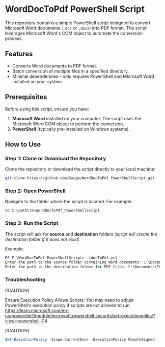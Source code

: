 # WordDocToPdf PowerShell Script

This repository contains a simple PowerShell script designed to convert Microsoft Word documents (`.doc` or `.docx`) into PDF format. The script leverages Microsoft Word's COM object to automate the conversion process.

## Features

- Converts Word documents to PDF format.
- Batch conversion of multiple files in a specified directory.
- Minimal dependencies – only requires PowerShell and Microsoft Word installed on your system.

## Prerequisites

Before using this script, ensure you have:

1. **Microsoft Word** installed on your computer. The script uses the Microsoft Word COM object to perform the conversion.
2. **PowerShell** (typically pre-installed on Windows systems).

## How to Use

### Step 1: Clone or Download the Repository
Clone the repository or download the script directly to your local machine:

~~~bash
git clone https://github.com/Saqqe/WordDocToPdf_PowerShellScript.git
~~~

### Step 2: Open PowerShell
Navigate to the folder where the script is located. For example:

~~~powershell
cd C:\path\to\WordDocToPdf_PowerShellScript
~~~

### Step 3: Run the Script

The script will ask for **source** and **destination** folders *(script will create the destination folder if it does not exist)*

Example:
~~~powershell
PS E:\WordDocToPdf_PowerShellScript> .\docToPdf.ps1
Enter the path to the source folder containing Word documents: C:\Documents\TestingWordFiles
Enter the path to the destination folder for PDF files: C:\Documents\TestingWordFiles\pdfs
~~~

### Troubleshooting
[!CAUTION]

Ensure Execution Policy Allows Scripts: You may need to adjust PowerShell's execution policy if scripts are not allowed to run 
https://learn.microsoft.com/en-us/powershell/module/microsoft.powershell.security/set-executionpolicy?view=powershell-7.4 

[!CAUTION]
~~~powershell
Set-ExecutionPolicy -Scope CurrentUser -ExecutionPolicy RemoteSigned
~~~